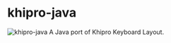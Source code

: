 # khipro-java
![khipro-java](https://socialify.git.ci/KhiproKeyboard/khipro-java/image?custom_description=A+Java+port+of+Khipro+Keyboard+Layout.&description=1&font=JetBrains+Mono&forks=1&issues=1&language=1&logo=https%3A%2F%2Fraw.githubusercontent.com%2FSharafatKarim%2Fkhipro-m17n%2Fmain%2Fkhipro_logo.png&name=1&owner=1&pattern=Circuit+Board&pulls=1&stargazers=1&theme=Dark)
A Java port of Khipro Keyboard Layout.
